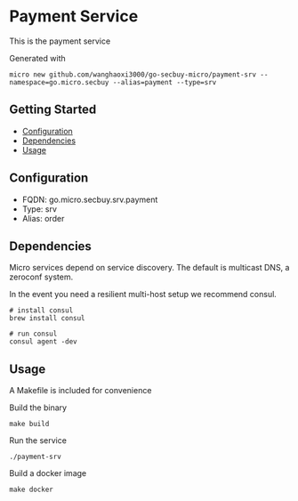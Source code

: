 # Payment Service

This is the payment service

Generated with

```
micro new github.com/wanghaoxi3000/go-secbuy-micro/payment-srv --namespace=go.micro.secbuy --alias=payment --type=srv
```

## Getting Started

- [Configuration](#configuration)
- [Dependencies](#dependencies)
- [Usage](#usage)

## Configuration

- FQDN: go.micro.secbuy.srv.payment
- Type: srv
- Alias: order

## Dependencies

Micro services depend on service discovery. The default is multicast DNS, a zeroconf system.

In the event you need a resilient multi-host setup we recommend consul.

```
# install consul
brew install consul

# run consul
consul agent -dev
```

## Usage

A Makefile is included for convenience

Build the binary

```
make build
```

Run the service
```
./payment-srv
```

Build a docker image
```
make docker
```

